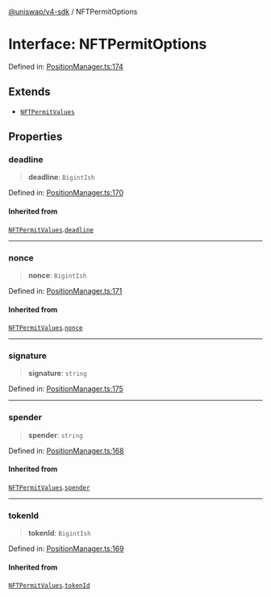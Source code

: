 [@uniswap/v4-sdk](https://github.com/Uniswap/sdks/tree/main/sdks/v4-sdk) / NFTPermitOptions

# Interface: NFTPermitOptions

Defined in: [PositionManager.ts:174](https://github.com/Uniswap/sdks/blob/c1c9f64f11640c79a680f539823458931629e6ed/sdks/v4-sdk/src/PositionManager.ts#L174)

## Extends

- [`NFTPermitValues`](NFTPermitValues.md)

## Properties

### deadline

> **deadline**: `BigintIsh`

Defined in: [PositionManager.ts:170](https://github.com/Uniswap/sdks/blob/c1c9f64f11640c79a680f539823458931629e6ed/sdks/v4-sdk/src/PositionManager.ts#L170)

#### Inherited from

[`NFTPermitValues`](NFTPermitValues.md).[`deadline`](NFTPermitValues.md#deadline)

---

### nonce

> **nonce**: `BigintIsh`

Defined in: [PositionManager.ts:171](https://github.com/Uniswap/sdks/blob/c1c9f64f11640c79a680f539823458931629e6ed/sdks/v4-sdk/src/PositionManager.ts#L171)

#### Inherited from

[`NFTPermitValues`](NFTPermitValues.md).[`nonce`](NFTPermitValues.md#nonce)

---

### signature

> **signature**: `string`

Defined in: [PositionManager.ts:175](https://github.com/Uniswap/sdks/blob/c1c9f64f11640c79a680f539823458931629e6ed/sdks/v4-sdk/src/PositionManager.ts#L175)

---

### spender

> **spender**: `string`

Defined in: [PositionManager.ts:168](https://github.com/Uniswap/sdks/blob/c1c9f64f11640c79a680f539823458931629e6ed/sdks/v4-sdk/src/PositionManager.ts#L168)

#### Inherited from

[`NFTPermitValues`](NFTPermitValues.md).[`spender`](NFTPermitValues.md#spender)

---

### tokenId

> **tokenId**: `BigintIsh`

Defined in: [PositionManager.ts:169](https://github.com/Uniswap/sdks/blob/c1c9f64f11640c79a680f539823458931629e6ed/sdks/v4-sdk/src/PositionManager.ts#L169)

#### Inherited from

[`NFTPermitValues`](NFTPermitValues.md).[`tokenId`](NFTPermitValues.md#tokenid)
